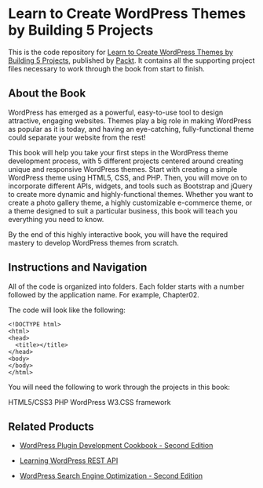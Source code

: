 # Learn to Create WordPress Themes by Building 5 Projects
This is the code repository for [Learn to Create WordPress Themes by Building 5 Projects](https://www.packtpub.com/web-development/learn-create-wordpress-themes-building-5-projects?utm_source=github&utm_medium=repository&utm_campaign=9781787286641), published by [Packt](https://www.packtpub.com/?utm_source=github). It contains all the supporting project files necessary to work through the book from start to finish.
## About the Book
WordPress has emerged as a powerful, easy-to-use tool to design attractive, engaging websites. Themes play a big role in making WordPress as popular as it is today, and having an eye-catching, fully-functional theme could separate your website from the rest!

This book will help you take your first steps in the WordPress theme development process, with 5 different projects centered around creating unique and responsive WordPress themes. Start with creating a simple WordPress theme using HTML5, CSS, and PHP. Then, you will move on to incorporate different APIs, widgets, and tools such as Bootstrap and jQuery to create more dynamic and highly-functional themes. Whether you want to create a photo gallery theme, a highly customizable e-commerce theme, or a theme designed to suit a particular business, this book will teach you everything you need to know.

By the end of this highly interactive book, you will have the required mastery to develop WordPress themes from scratch.
## Instructions and Navigation
All of the code is organized into folders. Each folder starts with a number followed by the application name. For example, Chapter02.



The code will look like the following:
```
<!DOCTYPE html>
<html>
<head>
  <title></title>
</head>
<body>
</body>
</html>
```

You will need the following to work through the projects in this book:

HTML5/CSS3
PHP
WordPress
W3.CSS framework

## Related Products
* [WordPress Plugin Development Cookbook - Second Edition](https://www.packtpub.com/web-development/wordpress-plugin-development-cookbook-second-edition?utm_source=github&utm_medium=repository&utm_campaign=9781788291187)

* [Learning WordPress REST API](https://www.packtpub.com/web-development/learning-wordpress-rest-api?utm_source=github&utm_medium=repository&utm_campaign=9781786469243)

* [WordPress Search Engine Optimization - Second Edition](https://www.packtpub.com/web-development/wordpress-search-engine-optimization-second-edition?utm_source=github&utm_medium=repository&utm_campaign=9781785887642)

